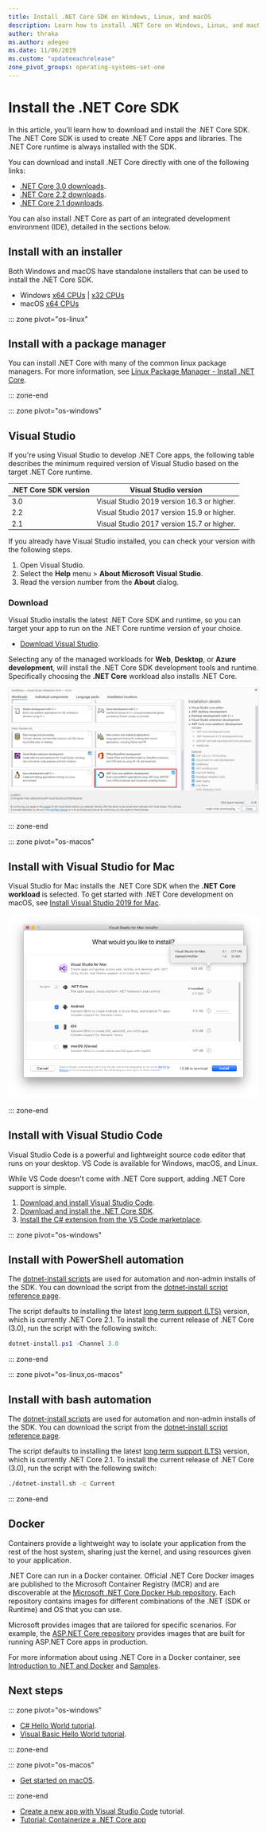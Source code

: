 ```yaml
---
title: Install .NET Core SDK on Windows, Linux, and macOS
description: Learn how to install .NET Core on Windows, Linux, and macOS. Discover the dependencies required to develop .NET Core apps.
author: thraka
ms.author: adegeo
ms.date: 11/06/2019
ms.custom: "updateeachrelease"
zone_pivot_groups: operating-systems-set-one
---
```


# Install the .NET Core SDK

In this article, you'll learn how to download and install the .NET Core SDK. The .NET Core SDK is used to create .NET Core apps and libraries. The .NET Core runtime is always installed with the SDK.

You can download and install .NET Core directly with one of the following links:

- [.NET Core 3.0 downloads](https://dotnet.microsoft.com/download/dotnet-core/3.0).
- [.NET Core 2.2 downloads](https://dotnet.microsoft.com/download/dotnet-core/2.2).
- [.NET Core 2.1 downloads](https://dotnet.microsoft.com/download/dotnet-core/2.1).

You can also install .NET Core as part of an integrated development environment (IDE), detailed in the sections below.

## Install with an installer

Both Windows and macOS have standalone installers that can be used to install the .NET Core SDK.

- Windows [x64 CPUs](https://dotnet.microsoft.com/download/thank-you/dotnet-sdk-3.0.100-windows-x64-installer) | [x32 CPUs](https://dotnet.microsoft.com/download/thank-you/dotnet-sdk-3.0.100-windows-x86-installer)
- macOS [x64 CPUs](https://dotnet.microsoft.com/download/thank-you/dotnet-sdk-3.0.100-macos-x64-installer)

::: zone pivot="os-linux"

## Install with a package manager

You can install .NET Core with many of the common linux package managers. For more information, see [Linux Package Manager - Install .NET Core](linux-package-manager-rhel7.md).

::: zone-end

::: zone pivot="os-windows"

## Visual Studio

If you're using Visual Studio to develop .NET Core apps, the following table describes the minimum required version of Visual Studio based on the target .NET Core runtime.

| .NET Core SDK version | Visual Studio version                      |
| --------------------- | ------------------------------------------ |
| 3.0                   | Visual Studio 2019 version 16.3 or higher. |
| 2.2                   | Visual Studio 2017 version 15.9 or higher. |
| 2.1                   | Visual Studio 2017 version 15.7 or higher. |

If you already have Visual Studio installed, you can check your version with the following steps.

01. Open Visual Studio.
01. Select the **Help** menu > **About Microsoft Visual Studio**.
01. Read the version number from the **About** dialog.

### Download

Visual Studio installs the latest .NET Core SDK and runtime, so you can target your app to run on the .NET Core runtime version of your choice.

- [Download Visual Studio](https://www.visualstudio.com/downloads/?utm_medium=microsoft&utm_source=docs.microsoft.com&utm_campaign=button+cta&utm_content=download+vs2019).

Selecting any of the managed workloads for **Web**, **Desktop**, or **Azure development**, will install the .NET Core SDK development tools and runtime. Specifically choosing the **.NET Core** workload also installs .NET Core.

[![Windows Visual Studio 2019 with .NET Core workload](media/install-sdk/windows-install-visual-studio-2019.png)](media/install-sdk/windows-install-visual-studio-2019.png#lightbox)

::: zone-end

::: zone pivot="os-macos"

## Install with Visual Studio for Mac

Visual Studio for Mac installs the .NET Core SDK when the **.NET Core workload** is selected. To get started with .NET Core development on macOS, see [Install Visual Studio 2019 for Mac](/visualstudio/mac/installation).

[![macOS Visual Studio 2019 for Mac with .NET Core workload feature](media/install-sdk/mac-install-selection.png)](media/install-sdk/mac-install-selection.png#lightbox)

::: zone-end

## Install with Visual Studio Code

Visual Studio Code is a powerful and lightweight source code editor that runs on your desktop. VS Code is available for Windows, macOS, and Linux.

While VS Code doesn't come with .NET Core support, adding .NET Core support is simple.

01. [Download and install Visual Studio Code](https://code.visualstudio.com/Download).
01. [Download and install the .NET Core SDK](https://dotnet.microsoft.com/download/dotnet-core/3.0).
01. [Install the C# extension from the VS Code marketplace](https://marketplace.visualstudio.com/items?itemName=ms-vscode.csharp).

::: zone pivot="os-windows"

## Install with PowerShell automation

The [dotnet-install scripts](../tools/dotnet-install-script.md) are used for automation and non-admin installs of the SDK. You can download the script from the [dotnet-install script reference page](../tools/dotnet-install-script.md).

The script defaults to installing the latest [long term support (LTS)](https://dotnet.microsoft.com/platform/support/policy/dotnet-core) version, which is currently .NET Core 2.1. To install the current release of .NET Core (3.0), run the script with the following switch:

```powershell
dotnet-install.ps1 -Channel 3.0
```

::: zone-end

::: zone pivot="os-linux,os-macos"

## Install with bash automation

The [dotnet-install scripts](../tools/dotnet-install-script.md) are used for automation and non-admin installs of the SDK. You can download the script from the [dotnet-install script reference page](../tools/dotnet-install-script.md).

The script defaults to installing the latest [long term support (LTS)](https://dotnet.microsoft.com/platform/support/policy/dotnet-core) version, which is currently .NET Core 2.1. To install the current release of .NET Core (3.0), run the script with the following switch:

```bash
./dotnet-install.sh -c Current
```

::: zone-end

## Docker

Containers provide a lightweight way to isolate your application from the rest of the host system, sharing just the kernel, and using resources given to your application.

.NET Core can run in a Docker container. Official .NET Core Docker images are published to the Microsoft Container Registry (MCR) and are discoverable at the [Microsoft .NET Core Docker Hub repository](https://hub.docker.com/_/microsoft-dotnet-core/). Each repository contains images for different combinations of the .NET (SDK or Runtime) and OS that you can use.

Microsoft provides images that are tailored for specific scenarios. For example, the [ASP.NET Core repository](https://hub.docker.com/_/microsoft-dotnet-core-aspnet/) provides images that are built for running ASP.NET Core apps in production.

For more information about using .NET Core in a Docker container, see [Introduction to .NET and Docker](../docker/introduction.md) and [Samples](https://github.com/dotnet/dotnet-docker/blob/master/samples/README.md).

## Next steps

::: zone pivot="os-windows"

- [C# Hello World tutorial](../tutorials/with-visual-studio.md).
- [Visual Basic Hello World tutorial](../tutorials/vb-with-visual-studio.md).

::: zone-end

::: zone pivot="os-macos"

- [Get started on macOS](../tutorials/using-on-mac-vs.md).

::: zone-end

- [Create a new app with Visual Studio Code](https://code.visualstudio.com/docs/languages/dotnet) tutorial.
- [Tutorial: Containerize a .NET Core app](../docker/build-container.md)
